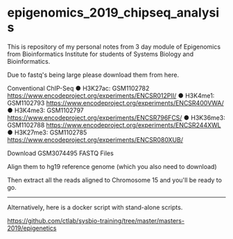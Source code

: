 # epigenomics_2019_chipseq_analysis
This is repository of my personal notes from 3 day module of Epigenomics from Bioinformatics Institute for students of Systems Biology and Bioinformatics.

Due to fastq's being large please download them from here.

Conventional ChIP-Seq
● H3K27ac: GSM1102782
  https://www.encodeproject.org/experiments/ENCSR012PII/
● H3K4me1: GSM1102793
  https://www.encodeproject.org/experiments/ENCSR400VWA/
● H3K4me3: GSM1102797
  https://www.encodeproject.org/experiments/ENCSR796FCS/
● H3K36me3: GSM1102788
  https://www.encodeproject.org/experiments/ENCSR244XWL
● H3K27me3: GSM1102785
  https://www.encodeproject.org/experiments/ENCSR080XUB/

Download GSM3074495 FASTQ Files

Align them to hg19 reference genome (which you also need to download)

Then extract all the reads aligned to Chromosome 15 and you'll be ready to go.

_____________________________________________________________________________________________________________________

Alternatively, here is a docker script with stand-alone scripts.

https://github.com/ctlab/sysbio-training/tree/master/masters-2019/epigenetics
